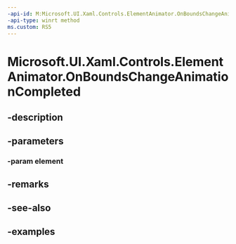 ```yaml
---
-api-id: M:Microsoft.UI.Xaml.Controls.ElementAnimator.OnBoundsChangeAnimationCompleted(Windows.UI.Xaml.UIElement)
-api-type: winrt method
ms.custom: RS5
---
```


<!-- Method syntax.
protected void ElementAnimator.OnBoundsChangeAnimationCompleted(UIElement element)
-->

# Microsoft.UI.Xaml.Controls.ElementAnimator.OnBoundsChangeAnimationCompleted

## -description

## -parameters
### -param element

## -remarks

## -see-also

## -examples

